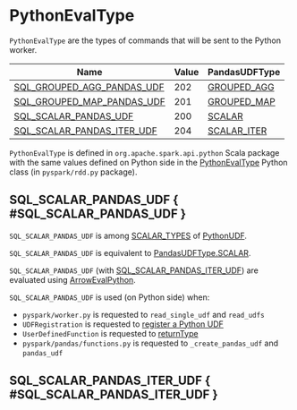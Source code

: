 # PythonEvalType

`PythonEvalType` are the types of commands that will be sent to the Python worker.

Name | Value | PandasUDFType
-----|-------|--------------
[SQL_GROUPED_AGG_PANDAS_UDF](#SQL_GROUPED_AGG_PANDAS_UDF) | 202 | [GROUPED_AGG](../pyspark/sql/pandas/PandasUDFType.md#GROUPED_AGG)
[SQL_GROUPED_MAP_PANDAS_UDF](#SQL_GROUPED_MAP_PANDAS_UDF) | 201 | [GROUPED_MAP](../pyspark/sql/pandas/PandasUDFType.md#GROUPED_MAP)
[SQL_SCALAR_PANDAS_UDF](#SQL_SCALAR_PANDAS_UDF) | 200 | [SCALAR](../pyspark/sql/pandas/PandasUDFType.md#SCALAR)
[SQL_SCALAR_PANDAS_ITER_UDF](#SQL_SCALAR_PANDAS_ITER_UDF) | 204 | [SCALAR_ITER](../pyspark/sql/pandas/PandasUDFType.md#SCALAR_ITER)

`PythonEvalType` is defined in `org.apache.spark.api.python` Scala package with the same values defined on Python side in the [PythonEvalType](../pyspark/sql/pandas/PandasUDFType.md) Python class (in `pyspark/rdd.py` package).

## SQL_SCALAR_PANDAS_UDF { #SQL_SCALAR_PANDAS_UDF }

`SQL_SCALAR_PANDAS_UDF` is among [SCALAR_TYPES](PythonUDF.md#SCALAR_TYPES) of [PythonUDF](PythonUDF.md).

`SQL_SCALAR_PANDAS_UDF` is equivalent to [PandasUDFType.SCALAR](../pyspark/sql/pandas/PandasUDFType.md#SCALAR).

`SQL_SCALAR_PANDAS_UDF` (with [SQL_SCALAR_PANDAS_ITER_UDF](#SQL_SCALAR_PANDAS_ITER_UDF)) are evaluated using [ArrowEvalPython](ArrowEvalPython.md).

`SQL_SCALAR_PANDAS_UDF` is used (on Python side) when:

* `pyspark/worker.py` is requested to `read_single_udf` and `read_udfs`
* `UDFRegistration` is requested to [register a Python UDF](UDFRegistration.md#register)
* `UserDefinedFunction` is requested to [returnType](../pyspark/sql/UserDefinedFunction.md#returnType)
* `pyspark/pandas/functions.py` is requested to `_create_pandas_udf` and `pandas_udf`

## SQL_SCALAR_PANDAS_ITER_UDF { #SQL_SCALAR_PANDAS_ITER_UDF }

